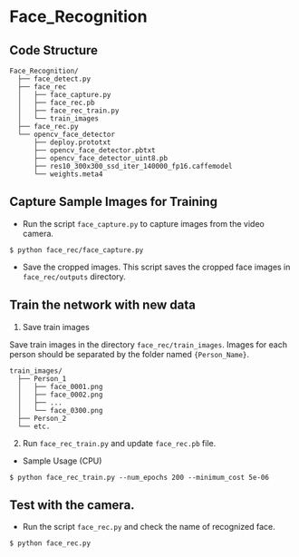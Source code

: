 # Face_Recognition

## Code Structure

```
Face_Recognition/
  ├── face_detect.py
  ├── face_rec
  │   ├── face_capture.py
  │   ├── face_rec.pb
  │   ├── face_rec_train.py
  │   └── train_images
  ├── face_rec.py
  └── opencv_face_detector
      ├── deploy.prototxt
      ├── opencv_face_detector.pbtxt
      ├── opencv_face_detector_uint8.pb
      ├── res10_300x300_ssd_iter_140000_fp16.caffemodel
      └── weights.meta4
```

## Capture Sample Images for Training

- Run the script `face_capture.py` to capture images from the video camera.
```
$ python face_rec/face_capture.py
```

- Save the cropped images.
This script saves the cropped face images in `face_rec/outputs` directory. 

## Train the network with new data

1. Save train images

Save train images in the directory `face_rec/train_images`.
Images for each person should be separated by the folder named `{Person_Name}`.

```
train_images/
  ├── Person_1
  │   ├── face_0001.png
  │   ├── face_0002.png
  │   ├── ...
  │   └── face_0300.png
  ├── Person_2
  └── etc.
```

2. Run `face_rec_train.py` and update `face_rec.pb` file.

- Sample Usage (CPU)
```
$ python face_rec_train.py --num_epochs 200 --minimum_cost 5e-06
```


## Test with the camera.

- Run the script `face_rec.py` and check the name of recognized face.
```
$ python face_rec.py
```
